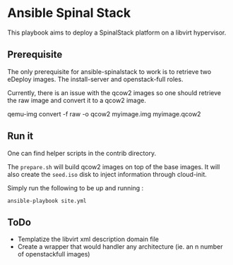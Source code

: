 Ansible Spinal Stack
====================

This playbook aims to deploy a SpinalStack platform on a libvirt hypervisor.

Prerequisite
------------

The only prerequisite for ansible-spinalstack to work is to retrieve two eDeploy images. The install-server and openstack-full roles.

Currently, there is an issue with the qcow2 images so one should retrieve the raw image and convert it to a qcow2 image.

   qemu-img convert -f raw -o qcow2 myimage.img myimage.qcow2

Run it
------

One can find helper scripts in the contrib directory.

The `prepare.sh` will build qcow2 images on top of the base images. It will also create the `seed.iso` disk to inject information through cloud-init.

Simply run the following to be up and running :

    ansible-playbook site.yml

ToDo
----

* Templatize the libvirt xml description domain file
* Create a wrapper that would handler any architecture (ie. an n number of openstackfull images)
